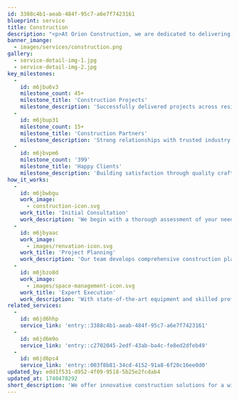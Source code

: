 ```yaml
---
id: 3388c4b1-aeab-484f-95c7-a6e7f7423161
blueprint: service
title: Construction
description: "<p>At Orion Construction, we are dedicated to delivering exceptional construction solutions that blend innovation, expertise, and an unwavering commitment to quality. From concept to completion, we ensure that every project is built with precision, efficiency, and sustainability, setting new benchmarks in the industry. Our approach is rooted in a deep understanding of modern construction techniques, advanced technology, and eco-friendly practices that contribute to long-lasting and future-ready structures. Whether it's residential, commercial, or industrial development, we prioritize meticulous planning, rigorous quality control, and seamless execution to bring our clients' visions to life. Our team of skilled professionals works collaboratively to overcome challenges, optimize resources, and maintain the highest standards of safety and excellence. At Orion Construction, we don’t just build structures—we create spaces that inspire, endure, and add value to communities for generations to come.</p>"
banner_imange:
  - images/services/construction.png
gallery:
  - service-detail-img-1.jpg
  - service-detail-img-2.jpg
key_milestones:
  -
    id: m6jbu6v3
    milestone_count: 45+
    milestone_title: 'Construction Projects'
    milestone_description: 'Successfully delivered projects across residential, commercial, and industrial sectors'
  -
    id: m6jbup31
    milestone_count: 15+
    milestone_title: 'Construction Partners'
    milestone_description: 'Strong relationships with trusted industry partners ensuring seamless project execution'
  -
    id: m6jbvpm6
    milestone_count: '399'
    milestone_title: 'Happy Clients'
    milestone_description: 'Building satisfaction through quality craftsmanship and reliable service delivery'
how_it_works:
  -
    id: m6jbwbgu
    work_image:
      - construction-icon.svg
    work_title: 'Initial Consultation'
    work_description: 'We begin with a thorough assessment of your needs, site conditions, and project requirements. Our experts work closely with you to understand your vision and objectives.'
  -
    id: m6jbyaac
    work_image:
      - images/renvation-icon.svg
    work_title: 'Project Planning'
    work_description: 'Our team develops comprehensive construction plans, including detailed timelines, resource allocation, and budget frameworks to ensure smooth project execution.'
  -
    id: m6jbzo8d
    work_image:
      - images/space-management-icon.svg
    work_title: 'Expert Execution'
    work_description: 'With state-of-the-art equipment and skilled professionals, we bring your project to life while maintaining the highest standards of safety and quality.'
related_services:
  -
    id: m6jd6hhp
    service_link: 'entry::3388c4b1-aeab-484f-95c7-a6e7f7423161'
  -
    id: m6jd6m9o
    service_link: 'entry::c2702045-2edf-43ab-ba4c-fe8ed2dfeb49'
  -
    id: m6jd6ps4
    service_link: 'entry::003f8b81-34cd-4152-91a8-6f20c16ee0d0'
updated_by: edd1f531-d952-4f09-9518-5b25e2fcdab4
updated_at: 1740478292
short_description: 'We offer innovative construction solutions for a wide range of projects, from residential to commercial spaces. Our approach focuses on delivering high-quality results while maximizing efficiency. By combining expertise, modern technology, and a commitment to excellence, we create structures that stand the test of time and meet our clients’ diverse needs.'
---
```

